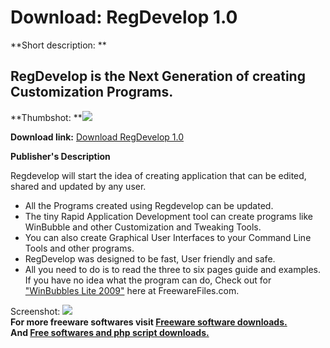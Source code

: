 # Download: RegDevelop 1.0

**Short description: **

## RegDevelop is the Next Generation of creating Customization Programs.

  
**Thumbshot: **![](http://www.freewarefiles.com/screenshot/regdevelop_md.jpg)   
  
**Download link:** [Download RegDevelop 1.0](http://freesoftwares.boysofts.com/RegDevelop_program_49367.html)  
  

**Publisher's Description**  
  

Regdevelop will start the idea of creating application that can be edited,
shared and updated by any user.

  * All the Programs created using Regdevelop can be updated. 
  * The tiny Rapid Application Development tool can create programs like WinBubble and other Customization and Tweaking Tools. 
  * You can also create Graphical User Interfaces to your Command Line Tools and other programs. 
  * RegDevelop was designed to be fast, User friendly and safe. 
  * All you need to do is to read the three to six pages guide and examples. 
If you have no idea what the program can do, Check out for ["WinBubbles Lite
2009"](http://www.freewarefiles.com/WinBubbles-Lite-_program_49368.html) here
at FreewareFiles.com.

  
  
Screenshot: ![](http://www.freewarefiles.com/screenshot/regdevelop.jpg)  
**For more freeware softwares visit [Freeware software downloads.](http://freesoftwares.boysofts.com/)**   
**And [Free softwares and php script downloads.](http://www.boysofts.com/)**

